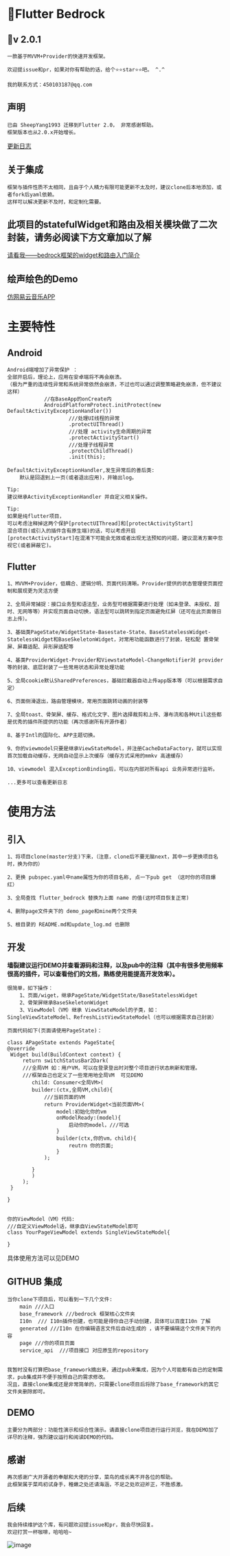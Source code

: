 # :whale:Flutter Bedrock

##  :seedling:v 2.0.1

    一款基于MVVM+Provider的快速开发框架。

    欢迎提issue和pr，如果对你有帮助的话，给个⭐⭐star⭐⭐吧。 ^.^

    我的联系方式：450103187@qq.com
    
##  声明
    
    已由 SheepYang1993 迁移到Flutter 2.0， 非常感谢帮助。
    框架版本也从2.0.x开始增长。


[更新日志](https://github.com/bladeofgod/Bedrock/blob/master/update_log.md)

## 关于集成

    框架与插件性质不太相同，且由于个人精力有限可能更新不太及时，建议clone后本地添加，或者fork后yaml依赖。
    这样可以解决更新不及时，和定制化需要。

## 此项目的statefulWidget和路由及相关模块做了二次封装，请务必阅读下方文章加以了解

[请看我——bedrock框架的widget和路由入门简介](https://juejin.im/post/6871905809886871565/)

## 绘声绘色的Demo

[仿网易云音乐APP](https://juejin.im/post/6881093329317019662/)

# 主要特性

## Android

    Android端增加了异常保护 ：
    全部开启后，理论上，应用在安卓端将不再会崩溃。
    （极为严重的连续性异常和系统异常依然会崩溃，不过也可以通过调整策略避免崩溃，但不建议这样）
                //在BaseApp的onCreate内
                AndroidPlatformProtect.initProtect(new DefaultActivityExceptionHandler())
                        ///处理UI线程的异常
                        .protectUIThread()
                        ///处理 activity生命周期的异常
                        .protectActivityStart()
                        ///处理子线程异常
                        .protectChildThread()
                        .init(this);

    DefaultActivityExceptionHandler,发生异常后的善后类:
        默认是回退到上一页(或者退出应用)，并输出log。

    Tip:
    建议继承ActivityExceptionHandler 并自定义相关操作。

    Tip:
    如果是纯flutter项目，
    可以考虑注释掉这两个保护[protectUIThread]和[protectActivityStart]
    混合项目(或引入的插件含有原生端)的话，可以考虑开启
    [protectActivityStart]在混淆下可能会无效或者出现无法预知的问题，建议混淆方案中忽视它(或者屏蔽它)。

## Flutter

    1、MVVM+Provider，低耦合、逻辑分明、页面代码清晰。Provider提供的状态管理使页面控制和展现更为灵活方便
    
    2、全局异常捕捉：接口业务型和语法型，业务型可根据需要进行处理（如未登录、未授权、超时、无网等等）并实现页面自动切换，语法型可以跳转到指定页面避免红屏（还可在此页面做日志上传）。
    
    3、基础类PageState/WidgetState-Basestate-State、BaseStatelessWidget-StatelessWidget和BaseSkeletonWidget，对常用功能函数进行了封装，轻松配 置骨架屏、屏幕适配、异形屏适配等
    
    4、基类ProviderWidget-Provider和ViewstateModel-ChangeNotifier对 provider等的封装、底层封装了一些常用状态和异常处理功能
    
    5、全局cookie默认SharedPreferences，基础拦截器自动上传app版本等（可以根据需求自定）
    
    6、页面侧滑退出，路由管理模块，常用页面跳转动画的封装等
    
    7、全局toast、骨架屏、缓存、格式化文字、图片选择裁剪和上传、瀑布流和各种Util这些都是优秀的插件所提供的功能（再次感谢所有开源作者）
    
    8、基于Intl的国际化、APP主题切换。
    
    9、你的viewmodel只要是继承ViewStateModel，并注册CacheDataFactory，就可以实现首次加载自动缓存，无网自动显示上次缓存（缓存方式采用的mmkv 高速缓存）

    10、viewmodel 混入ExceptionBinding后，可以在内部对所有api 业务异常进行监听。

    ...更多可以查看更新日志


# 使用方法

## 引入

    1、将项目clone(master分支)下来，（注意，clone后不要无脑next，其中一步更换项目名时，换为你的）

    2、更换 pubspec.yaml中name属性为你的项目名称, 点一下pub get （这时你的项目爆红）

    3、全局查找 flutter_bedrock 替换为上面 name 的值(这时项目恢复正常)

    4、删除page文件夹下的 demo_page和mine两个文件夹

    5、根目录的 README.md和update_log.md 也删除


## 开发

**墙裂建议运行DEMO并查看源码和注释，以及pub中的注释（其中有很多使用频率很高的插件，可以查看他们的文档，熟练使用能提高开发效率）。**

    
    很简单，如下操作：
        1、页面/wiget，继承PageState/WidgetState/BaseStatelessWidget
        2、骨架屏继承BaseSkeletonWidget
        3、ViewModel（VM）继承 ViewStateModel的子类，如：SingleViewStateModel、RefreshListViewStateModel（也可以根据需求自己封装）
        
    页面代码如下(页面请使用PageState)：
    
    class APageState extends PageState{
    @override
     Widget build(BuildContext context) {
         return switchStatusBar2Dark(
         ///全局VM 如：用户VM，可以在登录登出时对整个项目进行状态刷新和管理。
         ///框架自己也定义了一些常用地全局VM  可见DEMO
            child: Consumer<全局VM>(
            builder:(ctx,全局VM,child){
                ///当前页面的VM
                return ProviderWidget<当前页面VM>(
                    model:初始化你的vm
                    onModelReady:(model){
                        启动你的model，///可选
                    }
                    builder(ctx,你的vm，child){
                        reutrn 你的页面;
                    }
                );
                
            }
            )
         );
     }

    }
        
        
    你的ViewModel（VM）代码:
    ///自定义ViewModel话，继承自ViewStateModel即可
    class YourPageViewModel extends SingleViewStateModel{
        
    }
    
具体使用方法可以见DEMO
    
    
## GITHUB 集成
    当你clone下项目后，可以看到一下几个文件:
        main ///入口
        base_framework ///bedrock 框架核心文件夹
        I10n  /// I10n插件创建，也可能是得你自己手动创建，具体可以百度I10n 了解
        generated ///I10n 在你编辑语言文件后自动生成的 ，请不要编辑这个文件夹下的内容
        page ///你的项目页面  
        service_api  ///项目接口 对应原生的repository
        
    
    我暂时没有打算把base_framework摘出来，通过pub来集成，因为个人可能都有自己的定制需求，pub集成并不便于按照自己的需求修改。 
    况且，直接clone集成还是非常简单的，只需要clone项目后将除了base_framework的其它文件夹删除即可。
    
## DEMO
    主要分为两部分：功能性演示和综合性演示。请直接clone项目进行运行浏览，我在DEMO加了详尽的注释，强烈建议运行和阅读DEMO的代码。


## 感谢
    再次感谢广大开源者的奉献和大佬的分享，菜鸟的成长离不开各位的帮助。
    此框架属于菜鸡初试身手，稚嫩之处还请海涵，不足之处欢迎斧正，不胜感激。
    
## 后续
    我会持续维护这个库，有问题欢迎提issue和pr，我会尽快回复。
    欢迎打赏一杯咖啡，哈哈哈~
    
    
    
    
![image](https://github.com/bladeofgod/Bedrock/blob/master/alipwechat.png)